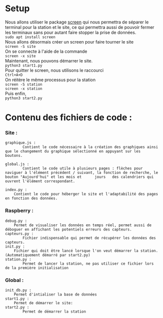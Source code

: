 # Setup
Nous allons utiliser le package [screen](https://wiki.debian.org/fr/Screen) qui nous permettra de séparer le terminal pour la station et le site, ce qui permettra aussi de pouvoir fermer les terminaux sans pour autant faire stopper la prise de données.  
`sudo apt install screen`  
Nous allons désormais créer un screen pour faire tourner le site  
`screen -S site`  
On se connecte à l'aide de la commande  
`screen -x site`  
Maintenant, nous pouvons démarrer le site.  
`python3 start1.py`  
Pour quitter le screen, nous utilisons le raccourci  
`Ctrl+A+D`  
On réitère le même processus pour la station  
`screen -S station`   
`screen -x station`  
Puis enfin,  
`python3 start2.py`

# Contenu des fichiers de code :

### Site :
	
	graphique.js :
	    	Contient le code nécessaire à la création des graphiques ainsi que le changement du graphique sélectionné en appuyant sur les boutons.
	
	global.js :
	    	Contient le code utile à plusieurs pages : flèches pour naviguer à l'élément précédent / suivant, la fonction de recherche, le bouton "Aujourd'hui" et les mois et 		jours 	des calendriers qui ouvrent l'élément correspondant.
	
	index.py :
		Contient le code pour héberger le site et l'adaptabilité des pages en fonction des données.
	
	
### Raspberry : 
	
	debug.py : 
	 	Permet de visualiser les données en temps réel, permet aussi de déboguer en affichant les potentiels erreurs des capteurs.
	capteurs.py :
	     	Fichier indispensable qui permet de récupérer les données des capteurs.
	init.py : 
	 	Fichier qui doit être lancé lorsque l'on veut démarrer la station. (Automatiquement démarré par start2.py)
	station.py : 
	    	Permet de lancer la station, ne pas utiliser ce fichier lors de la première initialisation
### Global : 
	
	init_db.py : 
		Permet d'intialiser la base de données
	start1.py :
	   	Permet de démarrer le site:
	start2.py : 
	      	Permet de démarrer la station



